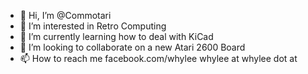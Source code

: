 - 👋 Hi, I’m @Commotari
- 👀 I’m interested in Retro Computing
- 🌱 I’m currently learning how to deal with KiCad
- 💞️ I’m looking to collaborate on a new Atari 2600 Board
- 📫 How to reach me facebook.com/whylee whylee at whylee dot at

<!---
Commotari/Commotari is a ✨ special ✨ repository because its `README.md` (this file) appears on your GitHub profile.
You can click the Preview link to take a look at your changes.
--->
